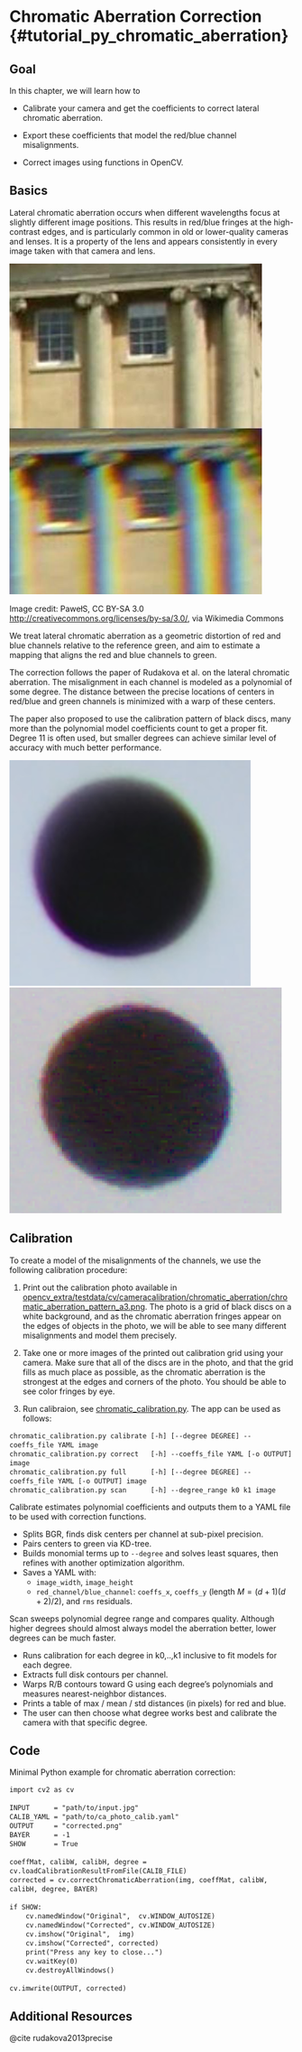 Chromatic Aberration Correction {#tutorial_py_chromatic_aberration}
================

Goal
----

In this chapter, we will learn how to

-   Calibrate your camera and get the coefficients to correct lateral chromatic aberration.

-   Export these coefficients that model the red/blue channel misalignments.

-   Correct images using functions in OpenCV.

Basics
------

Lateral chromatic aberration occurs when different wavelengths focus at slightly different image positions. This results in red/blue fringes at the high-contrast edges, and is particularly common in old or lower-quality cameras and lenses. It is a property of the lens and appears consistently in every image taken with that camera and lens.

![Chromatic Aberration Example](images/ca_comparison.jpg)

Image credit: PawełS, CC BY-SA 3.0 <http://creativecommons.org/licenses/by-sa/3.0/>, via Wikimedia Commons

We treat lateral chromatic aberration as a geometric distortion of red and blue channels relative to the reference green, and aim to estimate a mapping that aligns the red and blue channels to green.

The correction follows the paper of Rudakova et al. on the lateral chromatic aberration. The misalignment in each channel is modeled as a polynomial of some degree. The distance between the precise locations of centers in red/blue and green channels is minimized with a warp of these centers.

The paper also proposed to use the calibration pattern of black discs, many more than the polynomial model coefficients count to get a proper fit. Degree 11 is often used, but smaller degrees can achieve similar level of accuracy with much better performance.

![Chromatic Aberration Example](images/ca1.png) ![Chromatic Aberration Example](images/ca2.png)

Calibration
------

To create a model of the misalignments of the channels, we use the following calibration procedure:

1. Print out the calibration photo available in [opencv_extra/testdata/cv/cameracalibration/chromatic_aberration/chromatic_aberration_pattern_a3.png](https://github.com/opencv/opencv_extra/tree/5.x/testdata/cv/cameracalibration/chromatic_aberration/chromatic_aberration_pattern_a3.png). The photo is a grid of black discs on a white background, and as the chromatic aberration fringes appear on the edges of objects in the photo, we will be able to see many different misalignments and model them precisely.

2. Take one or more images of the printed out calibration grid using your camera. Make sure that all of the discs are in the photo, and that the grid fills as much place as possible, as the chromatic aberration is the strongest at the edges and corners of the photo. You should be able to see color fringes by eye.

3. Run calibraion, see [chromatic_calibration.py](../../../../apps/chromatic-aberration-calibration/chromatic_calibration.py). The app can be used as follows:

```
chromatic_calibration.py calibrate [-h] [--degree DEGREE] --coeffs_file YAML image
chromatic_calibration.py correct   [-h] --coeffs_file YAML [-o OUTPUT] image
chromatic_calibration.py full      [-h] [--degree DEGREE] --coeffs_file YAML [-o OUTPUT] image
chromatic_calibration.py scan      [-h] --degree_range k0 k1 image
```

Calibrate estimates polynomial coefficients and outputs them to a YAML file to be used with correction functions.

- Splits BGR, finds disk centers per channel at sub-pixel precision.
- Pairs centers to green via KD-tree.
- Builds monomial terms up to `--degree` and solves least squares, then refines with another optimization algorithm.
- Saves a YAML with:
  - `image_width`, `image_height`
  - `red_channel/blue_channel`: `coeffs_x`, `coeffs_y` (length $M=(d+1)(d+2)/2$), and `rms` residuals.

Scan sweeps polynomial degree range and compares quality. Although higher degrees should almost always model the aberration better, lower degrees can be much faster.

- Runs calibration for each degree in k0,..,k1 inclusive to fit models for each degree.
- Extracts full disk contours per channel.
- Warps R/B contours toward G using each degree’s polynomials and measures nearest-neighbor distances.
- Prints a table of max / mean / std distances (in pixels) for red and blue.
- The user can then choose what degree works best and calibrate the camera with that specific degree.

Code
----

Minimal Python example for chromatic aberration correction:

```
import cv2 as cv

INPUT      = "path/to/input.jpg"
CALIB_YAML = "path/to/ca_photo_calib.yaml"
OUTPUT     = "corrected.png"
BAYER      = -1
SHOW       = True

coeffMat, calibW, calibH, degree = cv.loadCalibrationResultFromFile(CALIB_FILE)
corrected = cv.correctChromaticAberration(img, coeffMat, calibW, calibH, degree, BAYER)

if SHOW:
    cv.namedWindow("Original",  cv.WINDOW_AUTOSIZE)
    cv.namedWindow("Corrected", cv.WINDOW_AUTOSIZE)
    cv.imshow("Original",  img)
    cv.imshow("Corrected", corrected)
    print("Press any key to close...")
    cv.waitKey(0)
    cv.destroyAllWindows()

cv.imwrite(OUTPUT, corrected)
```


Additional Resources
--------------------
@cite rudakova2013precise
